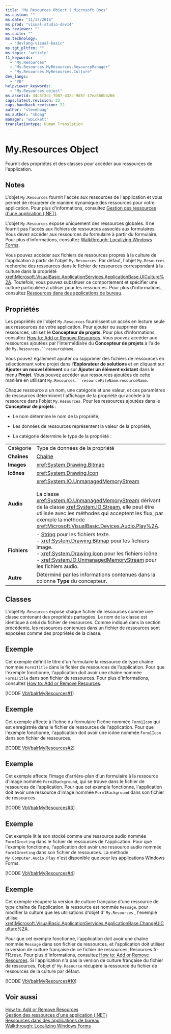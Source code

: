 ```yaml
---
title: "My.Resources Object | Microsoft Docs"
ms.custom: ""
ms.date: "11/17/2016"
ms.prod: "visual-studio-dev14"
ms.reviewer: ""
ms.suite: ""
ms.technology: 
  - "devlang-visual-basic"
ms.tgt_pltfrm: ""
ms.topic: "article"
f1_keywords: 
  - "My.Resources"
  - "My.Resources.MyResources.ResourceManager"
  - "My.Resources.MyResources.Culture"
dev_langs: 
  - "VB"
helpviewer_keywords: 
  - "My.Resources object"
ms.assetid: 34c3f2dc-7b87-432c-9d5f-17ea666bb266
caps.latest.revision: 22
caps.handback.revision: 22
author: "stevehoag"
ms.author: "shoag"
manager: "wpickett"
translationtype: Human Translation
---
```

# My.Resources Object
Fournit des propriétés et des classes pour accéder aux ressources de l'application.  
  
## Notes  
 L'objet `My.Resources` fournit l'accès aux ressources de l'application et vous permet de récupérer de manière dynamique des ressources pour votre application.  Pour plus d'informations, consultez [Gestion des ressources d'une application \(.NET\)](/visual-studio/ide/managing-application-resources-dotnet).  
  
 L'objet `My.Resources` expose uniquement des ressources globales.  Il ne fournit pas l'accès aux fichiers de ressources associés aux formulaires.  Vous devez accéder aux ressources du formulaire à partir du formulaire.  Pour plus d'informations, consultez [Walkthrough: Localizing Windows Forms](http://msdn.microsoft.com/fr-fr/9a96220d-a19b-4de0-9f48-01e5d82679e5).  
  
 Vous pouvez accéder aux fichiers de ressources propres à la culture de l'application à partir de l'objet `My.Resources`.  Par défaut, l'objet `My.Resources` recherche des ressources dans le fichier de ressources correspondant à la culture dans la propriété <xref:Microsoft.VisualBasic.ApplicationServices.ApplicationBase.UICulture%2A>.  Toutefois, vous pouvez substituer ce comportement et spécifier une culture particulière à utiliser pour les ressources.  Pour plus d'informations, consultez [Ressources dans des applications de bureau](../Topic/Resources%20in%20Desktop%20Apps.md).  
  
## Propriétés  
 Les propriétés de l'objet `My.Resources` fournissent un accès en lecture seule aux ressources de votre application.  Pour ajouter ou supprimer des ressources, utilisez le **Concepteur de projets**.  Pour plus d'informations, consultez [How to: Add or Remove Resources](http://msdn.microsoft.com/fr-fr/7b77bc06-3952-4799-b029-def3f8f7f88d).  Vous pouvez accéder aux ressources ajoutées par l'intermédiaire du **Concepteur de projets** à l'aide de `My.Resources.``resourceName`.  
  
 Vous pouvez également ajouter ou supprimer des fichiers de ressources en sélectionnant votre projet dans l'**Explorateur de solutions** et en cliquant sur **Ajouter un nouvel élément** ou sur **Ajouter un élément existant** dans le menu **Projet**.  Vous pouvez accéder aux ressources ajoutées de cette manière en utilisant `My.Resources.``resourceFileName`.`resourceName`.  
  
 Chaque ressource a un nom, une catégorie et une valeur, et ces paramètres de ressources déterminent l'affichage de la propriété qui accède à la ressource dans l'objet `My.Resources`.  Pour les ressources ajoutées dans le **Concepteur de projets** :  
  
-   Le nom détermine le nom de la propriété,  
  
-   Les données de ressources représentent la valeur de la propriété,  
  
-   La catégorie détermine le type de la propriété :  
  
|||  
|-|-|  
|Catégorie|Type de données de la propriété|  
|**Chaînes**|[Chaîne](../../../visual-basic/language-reference/data-types/string-data-type.md)|  
|**Images**|<xref:System.Drawing.Bitmap>|  
|**Icônes**|<xref:System.Drawing.Icon>|  
|**Audio**|<xref:System.IO.UnmanagedMemoryStream><br /><br /> La classe <xref:System.IO.UnmanagedMemoryStream> dérivant de la classe <xref:System.IO.Stream>, elle peut être utilisée avec les méthodes qui acceptent les flux, par exemple la méthode <xref:Microsoft.VisualBasic.Devices.Audio.Play%2A>.|  
|**Fichiers**|-   [String](../../../visual-basic/language-reference/data-types/string-data-type.md) pour les fichiers texte.<br />-   <xref:System.Drawing.Bitmap> pour les fichiers image.<br />-   <xref:System.Drawing.Icon> pour les fichiers icône.<br />-   <xref:System.IO.UnmanagedMemoryStream> pour les fichiers audio.|  
|**Autre**|Déterminé par les informations contenues dans la colonne **Type** du concepteur.|  
  
## Classes  
 L'objet `My.Resources` expose chaque fichier de ressources comme une classe contenant des propriétés partagées.  Le nom de la classe est identique à celui du fichier de ressources.  Comme indiqué dans la section précédente, les ressources contenues dans un fichier de ressources sont exposées comme des propriétés de la classe.  
  
## Exemple  
 Cet exemple définit le titre d'un formulaire la ressource de type chaîne nommée `Form1Title` dans le fichier de ressources de l'application.  Pour que l'exemple fonctionne, l'application doit avoir une chaîne nommée `Form1Title` dans son fichier de ressources.  Pour plus d'informations, consultez [How to: Add or Remove Resources](http://msdn.microsoft.com/fr-fr/7b77bc06-3952-4799-b029-def3f8f7f88d).  
  
 [!CODE [VbVbalrMyResources#1](../CodeSnippet/VS_Snippets_VBCSharp/VbVbalrMyResources#1)]  
  
## Exemple  
 Cet exemple affecte à l'icône du formulaire l'icône nommée `Form1Icon` qui est enregistrée dans le fichier de ressources de l'application.  Pour que l'exemple fonctionne, l'application doit avoir une icône nommée `Form1Icon` dans son fichier de ressources.  
  
 [!CODE [VbVbalrMyResources#2](../CodeSnippet/VS_Snippets_VBCSharp/VbVbalrMyResources#2)]  
  
## Exemple  
 Cet exemple affecte l'image d'arrière\-plan d'un formulaire à la ressource d'image nommée `Form1Background`, qui se trouve dans le fichier de ressources de l'application.  Pour que cet exemple fonctionne, l'application doit avoir une ressource d'image nommée `Form1Background` dans son fichier de ressources.  
  
 [!CODE [VbVbalrMyResources#3](../CodeSnippet/VS_Snippets_VBCSharp/VbVbalrMyResources#3)]  
  
## Exemple  
 Cet exemple lit le son stocké comme une ressource audio nommée `Form1Greeting` dans le fichier de ressources de l'application.  Pour que l'exemple fonctionne, l'application doit avoir une ressource audio nommée `Form1Greeting` dans son fichier de ressources.  La méthode `My.Computer.Audio.Play` n'est disponible que pour les applications Windows Forms.  
  
 [!CODE [VbVbalrMyResources#4](../CodeSnippet/VS_Snippets_VBCSharp/VbVbalrMyResources#4)]  
  
## Exemple  
 Cet exemple récupère la version de culture française d'une ressource de type chaîne de l'application.  la ressource est nommée `Message`.  pour modifier la culture que les utilisations d'objet d' `My.Resources` , l'exemple utilise <xref:Microsoft.VisualBasic.ApplicationServices.ApplicationBase.ChangeUICulture%2A>.  
  
 Pour que cet exemple fonctionne, l'application doit avoir une chaîne nommée `Message` dans son fichier de ressources, et l'application doit utiliser la version de culture française de ce fichier de ressources, Resources.fr\-FR.resx.  Pour plus d'informations, consultez [How to: Add or Remove Resources](http://msdn.microsoft.com/fr-fr/7b77bc06-3952-4799-b029-def3f8f7f88d).  Si l'application n'a pas la version de culture française du fichier de ressources, l'objet d' `My.Resource` récupère la ressource du fichier de ressources de la culture par défaut.  
  
 [!CODE [VbVbalrMyResources#10](../CodeSnippet/VS_Snippets_VBCSharp/VbVbalrMyResources#10)]  
  
## Voir aussi  
 [How to: Add or Remove Resources](http://msdn.microsoft.com/fr-fr/7b77bc06-3952-4799-b029-def3f8f7f88d)   
 [Gestion des ressources d'une application \(.NET\)](/visual-studio/ide/managing-application-resources-dotnet)   
 [Ressources dans des applications de bureau](../Topic/Resources%20in%20Desktop%20Apps.md)   
 [Walkthrough: Localizing Windows Forms](http://msdn.microsoft.com/fr-fr/9a96220d-a19b-4de0-9f48-01e5d82679e5)